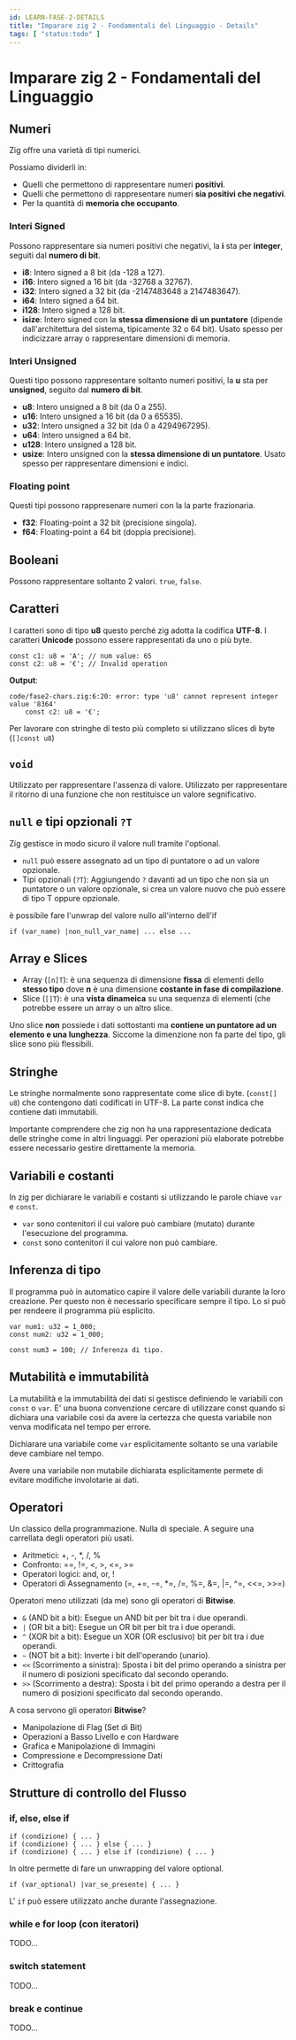 ```yaml
---
id: LEARN-FASE-2-DETAILS
title: "Imparare zig 2 - Fondamentali del Linguaggio - Details"
tags: [ "status:todo" ]
---
```


# Imparare zig 2 - Fondamentali del Linguaggio

## Numeri

Zig offre una varietà di tipi numerici.

Possiamo dividerli in:

- Quelli che permettono di rappresentare numeri **positivi**.
- Quelli che permettono di rappresentare numeri **sia positivi che negativi**.
- Per la quantità di **memoria che occupanto**.


### Interi Signed

Possono rappresentare sia numeri positivi che negativi, la **i** sta per **integer**, seguiti dal **numero di bit**.

- **i8**: Intero signed a 8 bit (da -128 a 127).
- **i16**: Intero signed a 16 bit (da -32768 a 32767).
- **i32**: Intero signed a 32 bit (da -2147483648 a 2147483647).
- **i64**: Intero signed a 64 bit.
- **i128**: Intero signed a 128 bit.
- **isize**: Intero signed con la **stessa dimensione di un puntatore** (dipende dall'architettura del sistema, tipicamente 32 o 64 bit). Usato spesso per indicizzare array o rappresentare dimensioni di memoria.

### Interi Unsigned

Questi tipo possono rappresentare soltanto numeri positivi, la **u** sta per **unsigned**, seguito dal **numero di bit**.

- **u8**: Intero unsigned a 8 bit (da 0 a 255).
- **u16**: Intero unsigned a 16 bit (da 0 a 65535).
- **u32**: Intero unsigned a 32 bit (da 0 a 4294967295).
- **u64**: Intero unsigned a 64 bit.
- **u128**: Intero unsigned a 128 bit.
- **usize**: Intero unsigned con la **stessa dimensione di un puntatore**. Usato spesso per rappresentare dimensioni e indici.

### Floating point

Questi tipi possono rappresenare numeri con la la parte frazionaria.

- **f32**: Floating-point a 32 bit (precisione singola).
- **f64**: Floating-point a 64 bit (doppia precisione).

## Booleani

Possono rappresentare soltanto 2 valori. `true`, `false`.

## Caratteri

I caratteri sono di tipo **u8** questo perché zig adotta la codifica **UTF-8**. I caratteri **Unicode** possono essere rappresentati da uno o più byte.

```zig
const c1: u8 = 'A'; // num value: 65
const c2: u8 = '€'; // Invalid operation
```

**Output**:

```
code/fase2-chars.zig:6:20: error: type 'u8' cannot represent integer value '8364'
    const c2: u8 = '€';
```

Per lavorare con stringhe di testo più completo si utilizzano slices di byte (`[]const u8`)

## `void`

Utilizzato per rappresentare l'assenza di valore. Utilizzato per rappresentare il ritorno di una funzione che non restituisce un valore segnificativo.

## `null` e tipi opzionali `?T`

Zig gestisce in modo sicuro il valore null tramite l'optional.

- `null` può essere assegnato ad un tipo di puntatore o ad un valore opzionale.
- Tipi opzionali (`?T`): Aggiungendo `?` davanti ad un tipo che non sia un puntatore o un valore opzionale, si crea un valore nuovo che può essere di tipo
        T oppure opzionale.

è possibile fare l'unwrap del valore nullo all'interno dell'if

```
if (var_name) |non_null_var_name| ... else ...
```

## Array e Slices

- Array (`[n]T`): è una sequenza di dimensione **fissa** di elementi dello **stesso tipo** dove **n** è una dimensione **costante in fase di compilazione**.
- Slice (`[]T`): è una **vista dinameica** su una sequenza di elementi (che potrebbe essere un array o un altro slice.

Uno slice **non** possiede i dati sottostanti ma **contiene un puntatore ad un elemento e una lunghezza**.
Siccome la dimenzione non fa parte del tipo, gli slice sono più flessibili.

## Stringhe

Le stringhe normalmente sono rappresentate come slice di byte. (`const[] u8`) che contengono dati codificati in UTF-8. La parte const indica che contiene
dati immutabili.

Importante comprendere che zig non ha una rappresentazione dedicata delle stringhe come in altri linguaggi. Per operazioni più elaborate potrebbe essere necessario
gestire direttamente la memoria.


## Variabili e costanti

In zig per dichiarare le variabili e costanti si utilizzando le parole chiave `var` e `const`.

- `var` sono contenitori il cui valore può cambiare (mutato) durante l'esecuzione del programma.
- `const` sono contenitori il cui valore non può cambiare.

## Inferenza di tipo

Il programma può in automatico capire il valore delle variabili durante la loro creazione. Per questo non è
necessario specificare sempre il tipo. Lo si può per rendeere il programma più esplicito.

```
var num1: u32 = 1_000;
const num2: u32 = 1_000;

const num3 = 100; // Inferenza di tipo.
```

## Mutabilità e immutabilità

La mutabilità e la immutabilità dei dati si gestisce definiendo le variabili con `const` o `var`.
E' una buona convenzione cercare di utilizzare const quando si dichiara una variabile cosi da avere
la certezza che questa variabile non venva modificata nel tempo per errore.

Dichiarare una variabile come `var` esplicitamente soltanto se una variabile deve cambiare nel tempo.

Avere una variabile non mutabile dichiarata esplicitamente permete di evitare modifiche involotarie ai dati.


 ## Operatori

 Un classico della programmazione. Nulla di speciale. A seguire una carrellata degli operatori più usati.

- Aritmetici: +, -, *, /, %
- Confronto: ==, !=, <, >, <=, >=
- Operatori logici: and, or, !
- Operatori di Assegnamento (=, +=, -=, *=, /=, %=, &=, |=, ^=, <<=, >>=)

Operatori meno utilizzati (da me) sono gli operatori di **Bitwise**.

- `&` (AND bit a bit): Esegue un AND bit per bit tra i due operandi.
- `|` (OR bit a bit): Esegue un OR bit per bit tra i due operandi.
- `^` (XOR bit a bit): Esegue un XOR (OR esclusivo) bit per bit tra i due operandi.
- `~` (NOT bit a bit): Inverte i bit dell'operando (unario).
- `<<` (Scorrimento a sinistra): Sposta i bit del primo operando a sinistra per il numero di posizioni specificato dal secondo operando.
- `>>` (Scorrimento a destra): Sposta i bit del primo operando a destra per il numero di posizioni specificato dal secondo operando.

A cosa servono gli operatori **Bitwise**?

- Manipolazione di Flag (Set di Bit)
- Operazioni a Basso Livello e con Hardware
- Grafica e Manipolazione di Immagini
- Compressione e Decompressione Dati
- Crittografia

## Strutture di controllo del Flusso

### **if**, **else**, **else if**

```
if (condizione) { ... }
if (condizione) { ... } else { ... }
if (condizione) { ... } else if (condizione) { ... }
```

In oltre permette di fare un unwrapping del valore optional.

```
if (var_optional) |var_se_presente| { ... }
```

L' `if` può essere utilizzato anche durante l'assegnazione.

### **while** e **for** loop (con iteratori)

TODO...

### **switch** statement

TODO...

### **break** e **continue**

TODO...

